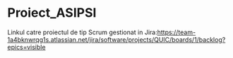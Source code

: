 # Proiect_ASIPSI
Linkul catre proiectul de tip Scrum gestionat in Jira:https://team-1a4bknwrqg1s.atlassian.net/jira/software/projects/QUIC/boards/1/backlog?epics=visible
